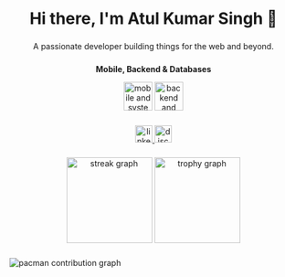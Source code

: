 <h1 align="center">Hi there, I'm Atul Kumar Singh 👋</h1>

###

<p align="center">A passionate developer building things for the web and beyond.</p>

###

<div align="center">
  <p><strong>Mobile, Backend & Databases</strong></p>
  <img src="https://skillicons.dev/icons?i=flutter,dart,kotlin,java,c" height="50" alt="mobile and systems languages"  />
  <img src="https://skillicons.dev/icons?i=supabase,firebase,mysql" height="50" alt="backend and database stack" />
</div>

###

<div align="center">
  <a href="https://www.linkedin.com/in/atul-kumar-singh-3a828332b/" target="_blank">
    <img src="https://img.shields.io/static/v1?message=LinkedIn&logo=linkedin&label=&color=0077B5&logoColor=white&labelColor=&style=for-the-badge" height="30" alt="linkedin logo"  />
  </a>
  <a href="https://discord.com/users/1308055867463307286" target="_blank">
    <img src="https://img.shields.io/static/v1?message=mahakaal5002&logo=discord&label=&color=7289DA&logoColor=white&labelColor=&style=for-the-badge" height="30" alt="discord logo"  />
  </a>
</div>

###

<div align="center">
  <img src="https://streak-stats.demolab.com?user=mahakaal2005&locale=en&mode=daily&theme=dracula&hide_border=false&border_radius=5&order=3" height="150" alt="streak graph"  />
  <img src="https://github-profile-trophy.vercel.app?username=mahakaal2005&theme=dracula&column=-1&row=1&margin-w=8&margin-h=8&no-bg=false&no-frame=false" height="150" alt="trophy graph"  />
</div>

###

<picture>
  <source media="(prefers-color-scheme: dark)" srcset="https://raw.githubusercontent.com/mahakaal2005/mahakaal2005/output/pacman-contribution-graph-dark.svg">
  <source media="(prefers-color-scheme: light)" srcset="https://raw.githubusercontent.com/mahakaal2005/mahakaal2005/output/pacman-contribution-graph.svg">
  <img alt="pacman contribution graph" src="https://raw.githubusercontent.com/mahakaal2005/mahakaal2005/output/pacman-contribution-graph.svg">
</picture>
